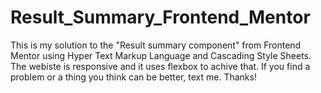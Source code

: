 # Result_Summary_Frontend_Mentor

This is my solution to the "Result summary component" from Frontend Mentor using Hyper Text Markup Language and Cascading Style Sheets.
The webiste is responsive and it uses flexbox to achive that.
If you find a problem or a thing you think can be better, text me.
Thanks!
